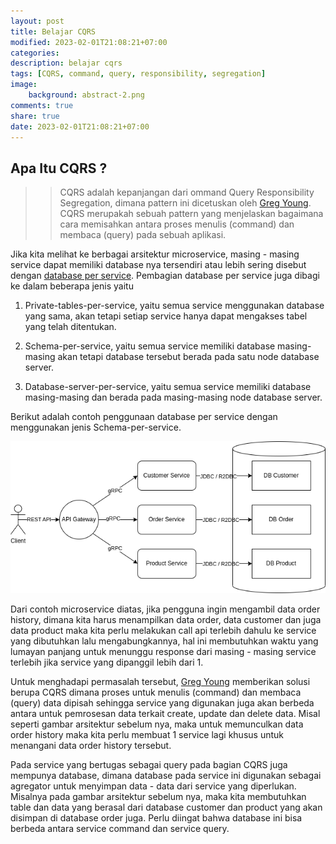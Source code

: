 ```yaml
---
layout: post
title: Belajar CQRS
modified: 2023-02-01T21:08:21+07:00
categories:
description: belajar cqrs
tags: [CQRS, command, query, responsibility, segregation]
image:
    background: abstract-2.png
comments: true
share: true
date: 2023-02-01T21:08:21+07:00
---
```


## Apa Itu CQRS ?

>>CQRS adalah kepanjangan dari ommand Query Responsibility Segregation, dimana pattern ini dicetuskan oleh [Greg Young](https://cqrs.files.wordpress.com/2010/11/cqrs_documents.pdf). CQRS merupakah sebuah pattern yang menjelaskan bagaimana cara memisahkan antara proses menulis (command) dan membaca (query) pada sebuah aplikasi.

Jika kita melihat ke berbagai arsitektur microservice, masing - masing service dapat memiliki database nya tersendiri atau lebih sering disebut dengan [database per service](https://microservices.io/patterns/data/database-per-service.html). Pembagian database per service juga dibagi ke dalam beberapa jenis yaitu

1. Private-tables-per-service, yaitu semua service menggunakan database yang sama, akan tetapi setiap service hanya dapat mengakses tabel yang telah ditentukan.

2. Schema-per-service, yaitu semua service memiliki database masing-masing akan tetapi database tersebut berada pada satu node database server.

3. Database-server-per-service, yaitu semua service memiliki database masing-masing dan berada pada masing-masing node database server.

Berikut adalah contoh penggunaan database per service dengan menggunakan jenis Schema-per-service.

![database-per-service.png](../images/database-per-service.png)

Dari contoh microservice diatas, jika pengguna ingin mengambil data order history, dimana kita harus menampilkan data order, data customer dan juga data product maka kita perlu melakukan call api terlebih dahulu ke service yang dibutuhkan lalu mengabungkannya, hal ini membutuhkan waktu yang lumayan panjang untuk menunggu response dari masing - masing service terlebih jika service yang dipanggil lebih dari 1.

Untuk menghadapi permasalah tersebut, [Greg Young](https://cqrs.files.wordpress.com/2010/11/cqrs_documents.pdf) memberikan solusi berupa CQRS dimana proses untuk menulis (command) dan membaca (query) data dipisah sehingga service yang digunakan juga akan berbeda antara untuk pemrosesan data terkait create, update dan delete data. Misal seperti gambar arsitektur sebelum nya, maka untuk memunculkan data order history maka kita perlu membuat 1 service lagi khusus untuk menangani data order history tersebut.

Pada service yang bertugas sebagai query pada bagian CQRS juga mempunya database, dimana database pada service ini digunakan sebagai agregator untuk menyimpan data - data dari service yang diperlukan. Misalnya pada gambar arsitektur sebelum nya, maka kita membutuhkan table dan data yang berasal dari database customer dan product yang akan disimpan di database order juga. Perlu diingat bahwa database ini bisa berbeda antara service command dan service query.